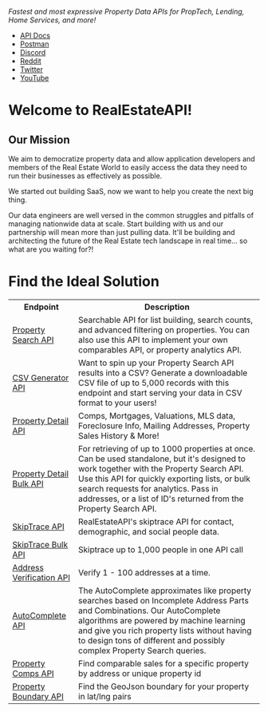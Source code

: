 
<i>Fastest and most expressive Property Data APIs for PropTech, Lending, Home Services, and more!</i>

 <ul class="horizontal-list">
    <li><a href="https://developer.realestateapi.com">API Docs</a></li>
    <li><a href="https://www.postman.com/realestateapis">Postman</a></li>
    <li><a href="https://discord.gg/j4kFKnQAKG">Discord</a></li>
    <li><a href="https://www.reddit.com/r/RealEstateAPI/">Reddit</a></li>
    <li><a href="https://twitter.com/realestateapi">Twitter</a></li>
    <li><a href="https://www.youtube.com/@realestateapi">YouTube</a></li>
 </ul>

# Welcome to RealEstateAPI!

## Our Mission
We aim to democratize property data and allow application developers and members of the Real Estate World to easily access the data they need to run their businesses as effectively as possible.

We started out building SaaS, now we want to help you create the next big thing. 

Our data engineers are well versed in the common struggles and pitfalls of managing nationwide data at scale. Start building with us and our partnership will mean more than just pulling data. It'll be building and architecting the future of the Real Estate tech landscape in real time... so what are you waiting for?!

# Find the Ideal Solution

<table>
  <tr>
    <th>Endpoint</th>
    <th>Description</th>
  </tr>
  
  <tr>
    <td><a href="https://developer.realestateapi.com/reference/property-search-api">Property Search API</a></td>
    <td>Searchable API for list building, search counts, and advanced filtering on properties. You can also use this API to implement your own comparables API, or property analytics API.</td>
  </tr>
  <tr>
    <td><a href="https://developer.realestateapi.com/reference/csv-generator">CSV Generator API</a></td>
    <td>Want to spin up your Property Search API results into a CSV? Generate a downloadable CSV file of up to 5,000 records with this endpoint and start serving your data in CSV format to your users!</td>
  </tr>
  
  <tr>
    <td><a href="https://developer.realestateapi.com/reference/property-detail-api-1">Property Detail API</a></td>
    <td>Comps, Mortgages, Valuations, MLS data, Foreclosure Info, Mailing Addresses, Property Sales History & More!</td>
  </tr>
  <tr>
    <td><a href="https://developer.realestateapi.com/reference/property-detail-bulk-api">Property Detail Bulk API</a></td>
    <td>For retrieving of up to 1000 properties at once. Can be used standalone, but it's designed to work together with the Property Search API. Use this API for quickly exporting lists, or bulk search requests for analytics. Pass in addresses, or a list of ID's returned from the Property Search API.</td>
  </tr>
  
  <tr>
    <td><a href="https://developer.realestateapi.com/reference/skiptrace-api">SkipTrace API</a></td>
    <td>RealEstateAPI's skiptrace API for contact, demographic, and social people data.</td>
  </tr>
  <tr>
    <td><a href="https://developer.realestateapi.com/reference/bulk-skiptrace-api">SkipTrace Bulk API</a></td>
    <td>Skiptrace up to 1,000 people in one API call</td>
  </tr>
  
  <tr>
    <td><a href="https://developer.realestateapi.com/reference/address-verification-api">Address Verification API</a></td>
    <td>Verify 1 - 100 addresses at a time.</td>
  </tr>
  <tr>
    <td><a href="https://developer.realestateapi.com/reference/autocomplete-api">AutoComplete API</a></td>
    <td>The AutoComplete approximates like property searches based on Incomplete Address Parts and Combinations. Our AutoComplete algorithms are powered by machine learning and give you rich property lists without having to design tons of different and possibly complex Property Search queries.</td>
  </tr>
  <tr>
    <td><a href="https://developer.realestateapi.com/reference/property-comps-api">Property Comps API</a></td>
    <td>Find comparable sales for a specific property by address or unique property id</td>
  </tr>
  <tr>
    <td><a href="https://developer.realestateapi.com/reference/property-parcel-api">Property Boundary API</a></td>
    <td>Find the GeoJson boundary for your property in lat/lng pairs</td>
  </tr>
</table>


